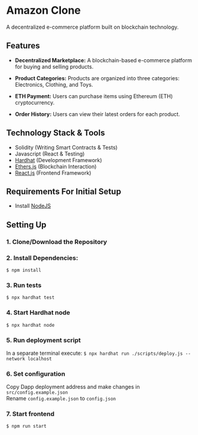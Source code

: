 # Amazon Clone
A decentralized e-commerce platform built on blockchain technology.


## Features

- **Decentralized Marketplace:** A blockchain-based e-commerce platform for buying and selling products.

- **Product Categories:** Products are organized into three categories: Electronics, Clothing, and Toys.

- **ETH Payment:** Users can purchase items using Ethereum (ETH) cryptocurrency.

- **Order History:** Users can view their latest orders for each product.

## Technology Stack & Tools

- Solidity (Writing Smart Contracts & Tests)
- Javascript (React & Testing)
- [Hardhat](https://hardhat.org/) (Development Framework)
- [Ethers.js](https://docs.ethers.io/v5/) (Blockchain Interaction)
- [React.js](https://reactjs.org/) (Frontend Framework)

## Requirements For Initial Setup
- Install [NodeJS](https://nodejs.org/en/)

## Setting Up
### 1. Clone/Download the Repository

### 2. Install Dependencies:
`$ npm install`

### 3. Run tests
`$ npx hardhat test`

### 4. Start Hardhat node
`$ npx hardhat node`

### 5. Run deployment script
In a separate terminal execute:
`$ npx hardhat run ./scripts/deploy.js --network localhost`

### 6. Set configuration
Copy Dapp deployment address and make changes in `src/config.example.json` <br>
Rename `config.example.json` to `config.json`

### 7. Start frontend
`$ npm run start`